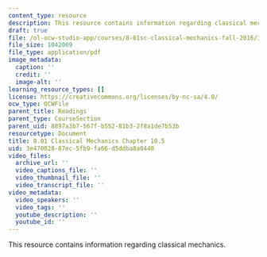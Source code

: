 ```yaml
---
content_type: resource
description: This resource contains information regarding classical mechanics.
draft: true
file: /ol-ocw-studio-app/courses/8-01sc-classical-mechanics-fall-2016/3e47002887ec5fb9fa66d5ddba8a0440_MIT8_01F16_example10.5.pdf
file_size: 1042009
file_type: application/pdf
image_metadata:
  caption: ''
  credit: ''
  image-alt: ''
learning_resource_types: []
license: https://creativecommons.org/licenses/by-nc-sa/4.0/
ocw_type: OCWFile
parent_title: Readings
parent_type: CourseSection
parent_uid: 8897a3b7-567f-b552-81b3-2f8a1de7b53b
resourcetype: Document
title: 8.01 Classical Mechanics Chapter 10.5
uid: 3e470028-87ec-5fb9-fa66-d5ddba8a0440
video_files:
  archive_url: ''
  video_captions_file: ''
  video_thumbnail_file: ''
  video_transcript_file: ''
video_metadata:
  video_speakers: ''
  video_tags: ''
  youtube_description: ''
  youtube_id: ''
---
```

This resource contains information regarding classical mechanics.